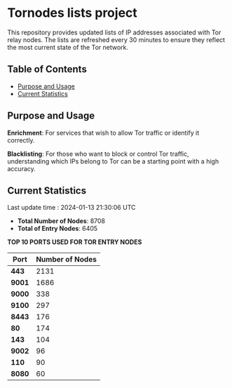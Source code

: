 # Tornodes lists project

This repository provides updated lists of IP addresses associated with Tor relay nodes. The lists are refreshed every 30 minutes to ensure they reflect the most current state of the Tor network.

## Table of Contents

- [Purpose and Usage](#purpose-and-usage)
- [Current Statistics](#current-statistics)


## Purpose and Usage

**Enrichment**: For services that wish to allow Tor traffic or identify it correctly.

**Blacklisting**: For those who want to block or control Tor traffic, understanding which IPs belong to Tor can be a starting point with a high accuracy.

## Current Statistics

Last update time : 2024-01-13 21:30:06 UTC

- **Total Number of Nodes**: 8708
- **Total of Entry Nodes**: 6405

**TOP 10 PORTS USED FOR TOR ENTRY NODES**

| **Port** | **Number of Nodes** |
|------|-----------------|
| **443**   | 2131  |
| **9001**   | 1686  |
| **9000**   | 338  |
| **9100**   | 297  |
| **8443**   | 176  |
| **80**   | 174  |
| **143**   | 104  |
| **9002**   | 96  |
| **110**   | 90  |
| **8080**   | 60  |

